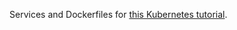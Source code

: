Services and Dockerfiles for [this Kubernetes
tutorial](http://okigiveup.net/a-tutorial-introduction-to-kubernetes/).